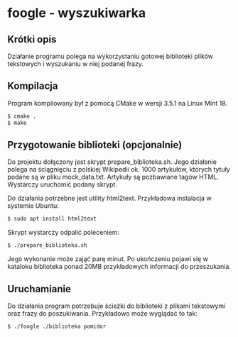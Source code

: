 foogle - wyszukiwarka
=====================

Krótki opis
-----------

Działanie programu polega na wykorzystaniu gotowej biblioteki plików tekstowych i wyszukaniu w niej podanej frazy.

Kompilacja
----------

Program kompilowany był z pomocą CMake w wersji 3.5.1 na Linux Mint 18.

```bash
$ cmake .
$ make
```

Przygotowanie biblioteki (opcjonalnie)
--------------------------------------

Do projektu dołączony jest skrypt prepare_biblioteka.sh. Jego działanie polega na ściągnięciu z polskiej Wikipedii ok. 1000 artykułów, których tytuły podane są w pliku mock_data.txt. Artykuły są pozbawiane tagów HTML. Wystarczy uruchomić podany skrypt.

Do działania potrzebne jest utility html2text. Przykładowa instalacja w systemie Ubuntu:

```bash
$ sudo apt install html2text
```

Skrypt wystarczy odpalić poleceniem:

```bash
$ ./prepare_biblioteka.sh
```

Jego wykonanie może zająć parę minut. Po ukończeniu pojawi się w kataloku biblioteka ponad 20MB przykładowych informacji do przeszukania.

Uruchamianie
------------

Do działania program potrzebuje ścieżki do biblioteki z plikami tekstowymi oraz frazy do poszukiwania. Przykładowo może wyglądać to tak:

```bash
$ ./foogle ./biblioteka pomidor
```